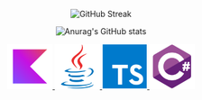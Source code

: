 <p align="center">
  <img src="https://github-readme-streak-stats.herokuapp.com?user=ultraviolet-jordan&theme=darcula&hide_border=true&mode=weekly&background=00000000&bg_color=00000000&count_private=true" alt="GitHub Streak">
</p>

<p align="center">
  <img src="https://github-readme-stats.vercel.app/api?username=ultraviolet-jordan&show_icons=true&theme=darcula&hide_border=true&background=00000000&bg_color=00000000&count_private=true&rank_icon=percentile" alt="Anurag's GitHub stats">
</p>

<p align="center">
  <a href="https://en.wikipedia.org/wiki/Kotlin_(programming_language)" target="_blank" rel="noreferrer"> <img src="https://raw.githubusercontent.com/devicons/devicon/master/icons/kotlin/kotlin-original.svg" alt="kotlin" width="80" height="80"/> </a>
  <a href="https://en.wikipedia.org/wiki/Java_(programming_language)" target="_blank" rel="noreferrer"> <img src="https://raw.githubusercontent.com/devicons/devicon/master/icons/java/java-original.svg" alt="java" width="80" height="80"/> </a>
  <a href="https://en.wikipedia.org/wiki/TypeScript" target="_blank" rel="noreferrer"> <img src="https://raw.githubusercontent.com/devicons/devicon/master/icons/typescript/typescript-original.svg" alt="csharp" width="80" height="80"/> </a>
  <a href="https://en.wikipedia.org/wiki/C_Sharp_(programming_language)" target="_blank" rel="noreferrer"> <img src="https://raw.githubusercontent.com/devicons/devicon/master/icons/csharp/csharp-original.svg" alt="csharp" width="80" height="80"/> </a>
  <!-- <a href="https://spring.io/" target="_blank" rel="noreferrer"> <img src="https://www.vectorlogo.zone/logos/springio/springio-icon.svg" alt="spring" width="40" height="40"/> </a>
  <a href="https://www.gnu.org/software/bash/" target="_blank" rel="noreferrer"> <img src="https://www.vectorlogo.zone/logos/gnu_bash/gnu_bash-icon.svg" alt="bash" width="40" height="40"/> </a>
  <a href="https://www.docker.com/" target="_blank" rel="noreferrer"> <img src="https://raw.githubusercontent.com/devicons/devicon/master/icons/docker/docker-original-wordmark.svg" alt="docker" width="40" height="40"/> </a>
  <a href="https://dotnet.microsoft.com/" target="_blank" rel="noreferrer"> <img src="https://raw.githubusercontent.com/devicons/devicon/master/icons/dot-net/dot-net-original-wordmark.svg" alt="dotnet" width="40" height="40"/> </a>
  <a href="https://kafka.apache.org/" target="_blank" rel="noreferrer"> <img src="https://www.vectorlogo.zone/logos/apache_kafka/apache_kafka-icon.svg" alt="kafka" width="40" height="40"/> </a> -->
</p>
